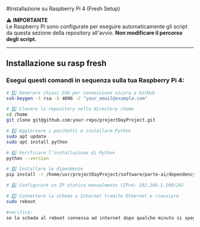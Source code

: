#Installazione su Raspberry Pi 4 (Fresh Setup)

⚠️ **IMPORTANTE**  
Le Raspberry Pi sono configurate per eseguire automaticamente gli script da questa sezione della repository all'avvio. **Non modificare il percorso degli script.**

---

## Installazione su rasp fresh

### **Esegui questi comandi in sequenza sulla tua Raspberry Pi 4**:

```bash
# 1️⃣ Generare chiavi SSH per connessione sicura a GitHub
ssh-keygen -t rsa -b 4096 -C "your_email@example.com"

# 2️⃣ Clonare la repository nella directory /home
cd /home
git clone git@github.com:your-repo/projectDayProject.git

# 3️⃣ Aggiornare i pacchetti e installare Python
sudo apt update
sudo apt install python

# 4️⃣ Verificare l’installazione di Python
python --version

# 5️⃣ Installare le dipendenze
pip install -r /home/usr/projectDayProject/software/parte-ai/dependency.txt

# 6️⃣ Configurare un IP statico manualmente (IPv4: 192.168.1.100/24)

# 7️⃣ Connettere la scheda a Internet tramite Ethernet e riavviare
sudo reboot

#verifica:
se la scheda al reboot connessa ad internet dopo qualche minuto si spegne, il setup è avvenuto in modo corretto